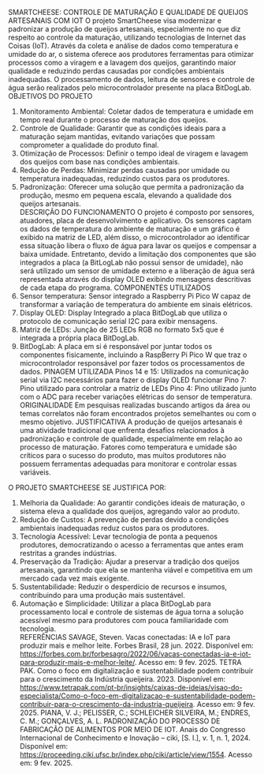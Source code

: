 SMARTCHEESE: CONTROLE DE MATURAÇÃO E QUALIDADE DE QUEIJOS ARTESANAIS COM IOT
O projeto SmartCheese visa modernizar e padronizar a produção de queijos artesanais, especialmente no que diz respeito ao controle da maturação, utilizando tecnologias de Internet das Coisas (IoT). Através da coleta e análise de dados como temperatura e umidade do ar, o sistema oferece aos produtores ferramentas para otimizar processos como a viragem e a lavagem dos queijos, garantindo maior qualidade e reduzindo perdas causadas por condições ambientais inadequadas. O processamento de dados, leitura de sensores e controle de água serão realizados pelo microcontrolador presente na placa BitDogLab.
OBJETIVOS DO PROJETO
1. Monitoramento Ambiental: Coletar dados de temperatura e umidade em tempo real durante o processo de maturação dos queijos.  
2. Controle de Qualidade: Garantir que as condições ideais para a maturação sejam mantidas, evitando variações que possam comprometer a qualidade do produto final.  
3. Otimização de Processos: Definir o tempo ideal de viragem e lavagem dos queijos com base nas condições ambientais.  
4. Redução de Perdas: Minimizar perdas causadas por umidade ou temperatura inadequadas, reduzindo custos para os produtores.  
5. Padronização: Oferecer uma solução que permita a padronização da produção, mesmo em pequena escala, elevando a qualidade dos queijos artesanais.  
DESCRIÇÃO DO FUNCIONAMENTO
O projeto é composto por sensores, atuadores, placa de desenvolvimento e aplicativo. Os sensores captam os dados de temperatura do ambiente de maturação e um gráfico é exibido na matriz de LED,  além disso, o microcontrolador ao identificar essa situação libera o fluxo de água para lavar os queijos e compensar a baixa umidade. Entretanto, devido a limitação dos componentes que são integrados a placa (a BitLogLab não possui sensor de umidade), não será utilizado um sensor de umidade externo e a liberação de água será representada através do display OLED exibindo mensagens descritivas de cada etapa do programa.
COMPONENTES UTILIZADOS
1.	Sensor temperatura: Sensor integrado a Raspberry Pi Pico W capaz de transformar a variação de temperatura do ambiente em sinais elétricos.
2.	Display OLED: Display Integrado a placa BitDogLab que utiliza o protocolo de comunicação serial I2C para exibir mensagens.
3.	Matriz de LEDs: Junção de 25 LEDs RGB no formato 5x5 que é integrada a própria placa BitDogLab.
4.	BitDogLab: A placa em si é responsável por juntar todos os componentes fisicamente, incluindo a RaspBerry Pi Pico W que traz o microcontrolador responsável por fazer todos os processamentos de dados.
PINAGEM UTILIZADA
Pinos 14 e 15: Utilizados na comunicação serial via I2C necessários para fazer o display OLED funcionar
Pino 7: Pino utilizado para controlar a matriz de LEDs
Pino 4: Pino utilizado junto com o ADC para receber variações elétricas do sensor de temperatura.
ORIGINALIDADE
Em pesquisas realizadas buscando artigos da área ou temas correlatos não foram encontrados projetos semelhantes ou com o mesmo objetivo.
JUSTIFICATIVA
A produção de queijos artesanais é uma atividade tradicional que enfrenta desafios relacionados à padronização e controle de qualidade, especialmente em relação ao processo de maturação. Fatores como temperatura e umidade são críticos para o sucesso do produto, mas muitos produtores não possuem ferramentas adequadas para monitorar e controlar essas variáveis.  

O PROJETO SMARTCHEESE SE JUSTIFICA POR:  
1. Melhoria da Qualidade: Ao garantir condições ideais de maturação, o sistema eleva a qualidade dos queijos, agregando valor ao produto.  
2. Redução de Custos: A prevenção de perdas devido a condições ambientais inadequadas reduz custos para os produtores.  
3. Tecnologia Acessível: Levar tecnologia de ponta a pequenos produtores, democratizando o acesso a ferramentas que antes eram restritas a grandes indústrias.  
4. Preservação da Tradição: Ajudar a preservar a tradição dos queijos artesanais, garantindo que ela se mantenha viável e competitiva em um mercado cada vez mais exigente.  
5. Sustentabilidade: Reduzir o desperdício de recursos e insumos, contribuindo para uma produção mais sustentável.  
6. Automação e Simplicidade: Utilizar a placa BitDogLab para processamento local e controle de sistemas de água torna a solução acessível mesmo para produtores com pouca familiaridade com tecnologia.  
REFERÊNCIAS
SAVAGE, Steven. Vacas conectadas: IA e IoT para produzir mais e melhor leite. Forbes Brasil, 28 jun. 2022. Disponível em: https://forbes.com.br/forbesagro/2022/06/vacas-conectadas-ia-e-iot-para-produzir-mais-e-melhor-leite/. Acesso em: 9 fev. 2025.
TETRA PAK. Como o foco em digitalização e sustentabilidade podem contribuir para o crescimento da Indústria queijeira. 2023. Disponível em: https://www.tetrapak.com/pt-br/insights/caixas-de-ideias/visao-do-especialista/Como-o-foco-em-digitalizacao-e-sustentabilidade-podem-contribuir-para-o-crescimento-da-industria-queijeira. Acesso em: 9 fev. 2025.
PIANA, V. J.; PELISSER, C.; SCHLEICHER SILVEIRA, M.; ENDRES, C. M.; GONÇALVES, A. L. PADRONIZAÇÃO DO PROCESSO DE FABRICAÇÃO DE ALIMENTOS POR MEIO DE IOT. Anais do Congresso Internacional de Conhecimento e Inovação – ciki, [S. l.], v. 1, n. 1, 2024. Disponível em: https://proceeding.ciki.ufsc.br/index.php/ciki/article/view/1554. Acesso em: 9 fev. 2025.
